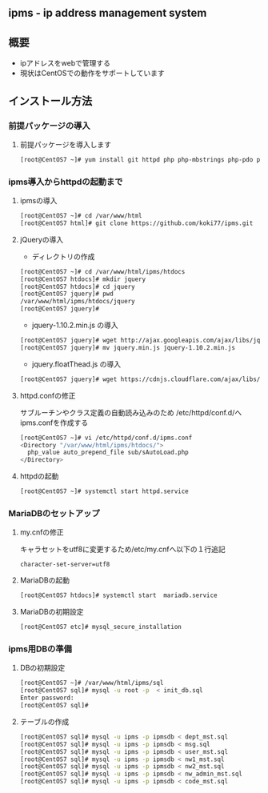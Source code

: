 
## ipms - ip address management system


## 概要

* ipアドレスをwebで管理する
* 現状はCentOSでの動作をサポートしています

## インストール方法

### 前提パッケージの導入

1. 前提パッケージを導入します

    ```sh
    [root@CentOS7 ~]# yum install git httpd php php-mbstrings php-pdo php-mysql mariadb mariadb-server
    ```

### ipms導入からhttpdの起動まで

1. ipmsの導入

    ```sh
    [root@CentOS7 ~]# cd /var/www/html
    [root@CentOS7 html]# git clone https://github.com/koki77/ipms.git
    ```
1. jQueryの導入

    * ディレクトリの作成
    ```sh
    [root@CentOS7 ~]# cd /var/www/html/ipms/htdocs
    [root@CentOS7 htdocs]# mkdir jquery
    [root@CentOS7 htdocs]# cd jquery
    [root@CentOS7 jquery]# pwd
    /var/www/html/ipms/htdocs/jquery
    [root@CentOS7 jquery]#
    ```

    * jquery-1.10.2.min.js の導入
    ```sh
    [root@CentOS7 jquery]# wget http://ajax.googleapis.com/ajax/libs/jquery/1.10.2/jquery.min.js
    [root@CentOS7 jquery]# mv jquery.min.js jquery-1.10.2.min.js
    ```

    * jquery.floatThead.js の導入
    ```sh
    [root@CentOS7 jquery]# wget https://cdnjs.cloudflare.com/ajax/libs/floatthead/2.0.1/jquery.floatThead.js
    ```

1. httpd.confの修正

    サブルーチンやクラス定義の自動読み込みのため
    /etc/httpd/conf.d/へipms.confを作成する
    ```sh
    [root@CentOS7 ~]# vi /etc/httpd/conf.d/ipms.conf
    <Directory "/var/www/html/ipms/htdocs/">
      php_value auto_prepend_file sub/sAutoLoad.php
    </Directory>
    ```
1. httpdの起動

    ```sh
    [root@CentOS7 ~]# systemctl start httpd.service
    ```

###  MariaDBのセットアップ

1. my.cnfの修正

    キャラセットをutf8に変更するため/etc/my.cnfへ以下の１行追記
    ```
    character-set-server=utf8
    ```
1. MariaDBの起動

    ```sh
    [root@CentOS7 htdocs]# systemctl start  mariadb.service
    ```

1. MariaDBの初期設定

    ```sh
    [root@CentOS7 etc]# mysql_secure_installation
    ```

### ipms用DBの準備

1. DBの初期設定

    ```sh
    [root@CentOS7 ~]# /var/www/html/ipms/sql
    [root@CentOS7 sql]# mysql -u root -p  < init_db.sql
    Enter password:
    [root@CentOS7 sql]#
    ```

1. テーブルの作成

    ```sh
    [root@CentOS7 sql]# mysql -u ipms -p ipmsdb < dept_mst.sql
    [root@CentOS7 sql]# mysql -u ipms -p ipmsdb < msg.sql
    [root@CentOS7 sql]# mysql -u ipms -p ipmsdb < user_mst.sql
    [root@CentOS7 sql]# mysql -u ipms -p ipmsdb < nw1_mst.sql
    [root@CentOS7 sql]# mysql -u ipms -p ipmsdb < nw2_mst.sql
    [root@CentOS7 sql]# mysql -u ipms -p ipmsdb < nw_admin_mst.sql
    [root@CentOS7 sql]# mysql -u ipms -p ipmsdb < code_mst.sql
    ```
